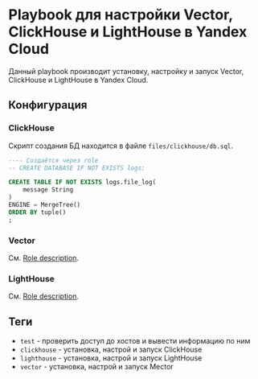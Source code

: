 # Playbook для настройки Vector, ClickHouse и LightHouse в Yandex Cloud


Данный playbook производит установку, настройку и запуск Vector, ClickHouse и LightHouse в Yandex Cloud.


## Конфигурация


### ClickHouse


Скрипт создания БД находится в файле `files/clickhouse/db.sql`.

```sql
---- Создаётся через role
-- CREATE DATABASE IF NOT EXISTS logs;

CREATE TABLE IF NOT EXISTS logs.file_log(
    message String
)
ENGINE = MergeTree()
ORDER BY tuple()
;
```


### Vector


См. [Role description](roles/vector/README.md).


### LightHouse


См. [Role description](roles/lighthouse/README.md).


## Теги


* `test` - проверить доступ до хостов и вывести информацию по ним
* `clickhouse` - установка, настрой и запуск ClickHouse
* `lighthouse` - установка, настрой и запуск LightHouse
* `vector` - установка, настрой и запуск Мector
